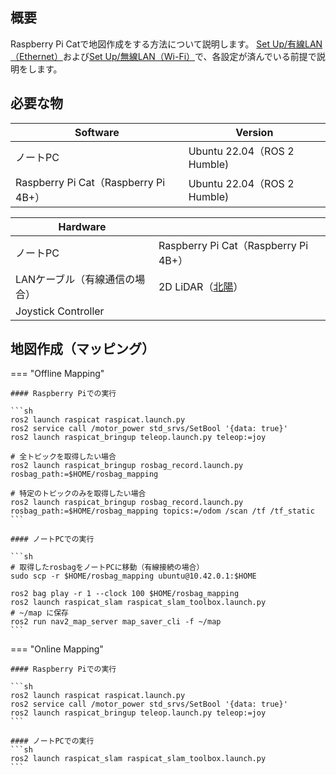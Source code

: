 ## 概要
Raspberry Pi Catで地図作成をする方法について説明します。 
[Set Up/有線LAN（Ethernet）](../set_up/wired.md)および[Set Up/無線LAN（Wi-Fi）](../set_up/wireless.md)で、各設定が済んでいる前提で説明をします。

## 必要な物
| Software         | Version                                      |
| ---------------- | -------------------------------------------- | 
| ノートPC         | Ubuntu 22.04（ROS 2 Humble) |
| Raspberry Pi Cat（Raspberry Pi 4B+） | Ubuntu 22.04（ROS 2 Humble) |

| Hardware            |                  | 
| ------------------- | ---------------- | 
| ノートPC            | Raspberry Pi Cat（Raspberry Pi 4B+） | 
| LANケーブル（有線通信の場合） | 2D LiDAR（[北陽](https://www.hokuyo-aut.co.jp/search/?cate01=1)） | 
| Joystick Controller |  |

## 地図作成（マッピング）

=== "Offline Mapping"

    #### Raspberry Piでの実行

    ```sh
    ros2 launch raspicat raspicat.launch.py
    ros2 service call /motor_power std_srvs/SetBool '{data: true}'
    ros2 launch raspicat_bringup teleop.launch.py teleop:=joy

    # 全トピックを取得したい場合
    ros2 launch raspicat_bringup rosbag_record.launch.py rosbag_path:=$HOME/rosbag_mapping

    # 特定のトピックのみを取得したい場合
    ros2 launch raspicat_bringup rosbag_record.launch.py rosbag_path:=$HOME/rosbag_mapping topics:=/odom /scan /tf /tf_static
    ```

    #### ノートPCでの実行

    ```sh
    # 取得したrosbagをノートPCに移動（有線接続の場合）
    sudo scp -r $HOME/rosbag_mapping ubuntu@10.42.0.1:$HOME

    ros2 bag play -r 1 --clock 100 $HOME/rosbag_mapping
    ros2 launch raspicat_slam raspicat_slam_toolbox.launch.py
    # ~/map に保存
    ros2 run nav2_map_server map_saver_cli -f ~/map
    ```

=== "Online Mapping"

    #### Raspberry Piでの実行

    ```sh
    ros2 launch raspicat raspicat.launch.py
    ros2 service call /motor_power std_srvs/SetBool '{data: true}'
    ros2 launch raspicat_bringup teleop.launch.py teleop:=joy
    ```

    #### ノートPCでの実行
    ```sh
    ros2 launch raspicat_slam raspicat_slam_toolbox.launch.py
    ```
